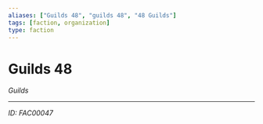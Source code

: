 ```yaml
---
aliases: ["Guilds 48", "guilds 48", "48 Guilds"]
tags: [faction, organization]
type: faction
---
```


# Guilds 48

*Guilds*

---
*ID: FAC00047*